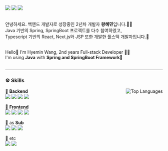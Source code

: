 <div>
  <a href="mailto:hyemin95928@naver.com"><img src="https://img.shields.io/badge/Mail-EA4335?style=flat-square&logo=Gmail&logoColor=white"></a> 
  <a href="https://github.com/Wanghyemin"><img src="https://img.shields.io/badge/Github-181717?style=flat-square&logo=Github&logoColor=white"></a>
  <!-- <a href="https://velog.io/@hyemin95928"><img src="https://img.shields.io/badge/Tech Blog-20C997?style=flat-square&logo=Velog&logoColor=white"></a>   -->
  <img src="https://img.shields.io/badge/Tech Blog-EAEAEA?style=flat-square&logo=Velog&logoColor=white"><br/>
  <br/>

  안녕하세요. 백엔드 개발자로 성장중인 2년차 개발자 **왕혜민**입니다.🙇‍♀️<br/>
  Java 기반의 Spring, SpringBoot 프로젝트를 다수 참여하였고,<br/>
  Typescript 기반의 React, Next.js와 JSP 또한 개발한 풀스택 개발자입니다.🎀<br/>
  <br/>
  
  Hello👋 I'm Hyemin Wang, 2nd years Full-stack Developer 🙋‍♀️ <br/>
  I'm using **Java** with **Spring and SpringBoot Framework**💪<br/>
  <br/>

---
  <div>
    
  ### ⚙ Skills

  <!-- 이미지 -->
  <img  align="right" src="https://github-readme-stats.vercel.app/api/top-langs/?username=Wanghyemin&layout=donut&hide=css,html" alt="Top Languages">
   
  📌 **Backend**
  <br/>
  <img src="https://img.shields.io/badge/Java-red?style=flat-square&logo=Java&logoColor=white">
  <img src="https://img.shields.io/badge/Spring-6DB33F?style=flat-square&logo=Spring&logoColor=white">
  <img src="https://img.shields.io/badge/SpringBoot-6DB33F?style=flat-square&logo=SpringBoot&logoColor=white">
  <img src="https://img.shields.io/badge/MySQL-4479A1?style=flat-square&logo=MySQL&logoColor=white">
  <br/>
 
  📌 **Frontend**
  <br/>
  <img src="https://img.shields.io/badge/JavaScript-F7DF1E?style=flat-square&logo=JavaScript&logoColor=white"> 
  <img src="https://img.shields.io/badge/Typescript-3179C7?style=flat-square&logo=typescript&logoColor=white">
  <img src="https://img.shields.io/badge/React-61DAFB?style=flat-square&logo=React&logoColor=white"> 
  <img src="https://img.shields.io/badge/Next.js-black?style=flat-square&logo=next.js&logoColor=white">
  <br/>

  📌 as **Sub**
  <br/>
  <img src="https://img.shields.io/badge/Python-3974A4?style=flat-square&logo=python&logoColor=white">
  <img src="https://img.shields.io/badge/Django-113527?style=flat-square&logo=django&logoColor=white">
  <img src="https://img.shields.io/badge/Elasticsearch-FEC71B?style=flat-square&logo=elasticsearch&logoColor=white">
  <br/>

  📌 etc
  <br/>
  <img src="https://img.shields.io/badge/gitlab-E34930?style=flat-square&logo=gitlab&logoColor=white">
  <img src="https://img.shields.io/badge/Amazon-FF9900?style=flat-square&logo=amazon&logoColor=white">  
  <br/>

  </div>
</div>
